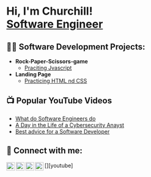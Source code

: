 <h1>Hi, I'm Churchill! <br/><a href="https://github.com/lifeofchurchill">Software Engineer</a>

<h2>👨‍💻 Software Development Projects:</h2>

- <b>Rock-Paper-Scissors-game</b>
  - [Praciting Jvascript]((https://github.com/lifeofchurchill/rock-paper-scissors.git))
- <b>Landing Page</b>
  - [Practicing HTML nd CSS](https://github.com/lifeofchurchill/Landing-page.git)
 
<h2>📺 Popular YouTube Videos</h2>

- [What do Software Engineers do](https://youtu.be/iIxZrYzJJ7I?si=Dh3v1dmYd3bUYgJq)
- [A Day in the Life of a Cybersecurity Anayst](https://www.youtube.com/watch?v=uHy3oM7NnoU)
- [Best advice for a Software Developer](https://youtu.be/suATPK45sjk?si=emL8-Soej-7PmQxc)

<h2> 🤳 Connect with me:</h2>

[<img align="left" alt="JoshMadakor | YouTube" width="22px" src="https://cdn.jsdelivr.net/npm/simple-icons@v3/icons/youtube.svg" />][youtube]
[<img align="left" alt="JoshMadakor | Twitter" width="22px" src="https://cdn.jsdelivr.net/npm/simple-icons@v3/icons/twitter.svg" />][twitter]
[<img align="left" alt="JoshMadakor | LinkedIn" width="22px" src="https://cdn.jsdelivr.net/npm/simple-icons@v3/icons/linkedin.svg" />][linkedin]
[<img align="left" alt="JoshMadakor | Instagram" width="22px" src="https://cdn.jsdelivr.net/npm/simple-icons@v3/icons/instagram.svg" />][instagram]

[twitter]: https://x.com/lifeofaprogidy?s=21
[instagram]: https://www.instagram.com/lifeofaprogidy?igsh=MWZ4NHJ5YXlkMXFudg%3D%3D&utm_source=qr
[linkedin]: https://www.linkedin.com/in/evans-hoyah-66824b227?utm_source=share&utm_campaign=share_via&utm_content=profile&utm_medium=ios_app


